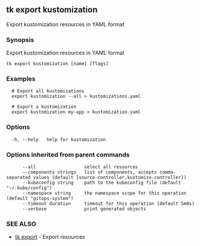 ## tk export kustomization

Export kustomization resources in YAML format

### Synopsis

Export kustomization resources in YAML format

```
tk export kustomization [name] [flags]
```

### Examples

```
  # Export all kustomizations
  export kustomization --all > kustomizations.yaml

  # Export a kustomization
  export kustomization my-app > kustomization.yaml

```

### Options

```
  -h, --help   help for kustomization
```

### Options inherited from parent commands

```
      --all                  select all resources
      --components strings   list of components, accepts comma-separated values (default [source-controller,kustomize-controller])
      --kubeconfig string    path to the kubeconfig file (default "~/.kube/config")
      --namespace string     the namespace scope for this operation (default "gitops-system")
      --timeout duration     timeout for this operation (default 5m0s)
      --verbose              print generated objects
```

### SEE ALSO

* [tk export](tk_export.md)	 - Export resources

